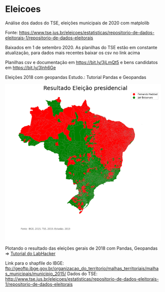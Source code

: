 # Eleicoes


Análise dos dados do TSE, eleições municipais de 2020 com matplolib

Fonte: https://www.tse.jus.br/eleicoes/estatisticas/repositorio-de-dados-eleitorais-1/repositorio-de-dados-eleitorais

Baixados em 1 de setembro 2020. As planilhas do TSE estão em constante atualização, para dados mais recentes baixar os csv no link acima

Planilhas csv e documentação em https://bit.ly/3jLmQt5 e bens candidatos em https://bit.ly/3lnh6Ge




Eleições 2018 com geopandas
Estudo.: Tutorial Pandas e Geopandas

![Plotando o resultado das eleições](https://github.com/Rosangelafl/Eleicoes2018_geopandas/blob/master/download.png)

Plotando o resultado das eleições gerais de 2018 com Pandas, Geopandas => [Tutorial do LabHacker](https://youtu.be/hyDvL_CzbX4)

Link para o shapfile do IBGE: ftp://geoftp.ibge.gov.br/organizacao_do_territorio/malhas_territoriais/malhas_municipais/municipio_2015/
Dados do TSE: http://www.tse.jus.br/eleicoes/estatisticas/repositorio-de-dados-eleitorais-1/repositorio-de-dados-eleitorais



